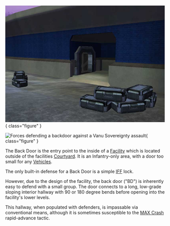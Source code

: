 ![on [Nexus](Nexus.md)](../images/Backdoor.jpg){ class="figure" }

![ Forces defending a
backdoor against a [Vanu Sovereignty](../etc/Vanu_Sovereignty.md) assault](../images/Back_Door_TR.jpg){ class="figure" }

The Back Door is the entry point to the inside of a [Facility](Facilities.md)
which is located outside of the facilities [Courtyard](Courtyard.md). It is an
Infantry-only area, with a door too small for any
[Vehicles](../vehicles/Vehicle.md).

The only built-in defense for a Back Door is a simple
[IFF](../terminology/IFF.md) lock.

However, due to the design of the facility, the back door ("BD") is inherently
easy to defend with a small group. The door connects to a long, low-grade
sloping interior hallway with 90 or 180 degree bends before opening into the
facility's lower levels.

This hallway, when populated with defenders, is impassable via conventional
means, although it is sometimes susceptible to the
[MAX Crash](../etc/MAX_Crash.md) rapid-advance tactic.
